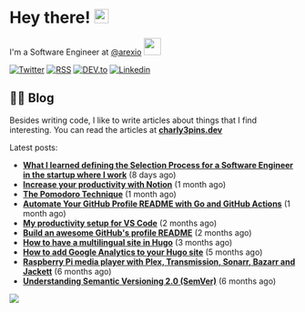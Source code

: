 
# Hey there! <img src="https://media.giphy.com/media/hvRJCLFzcasrR4ia7z/giphy.gif" width="25px">

I'm a Software Engineer at <a href="https://github.com/arexio">@arexio</a> <img src="https://media.giphy.com/media/WUlplcMpOCEmTGBtBW/giphy.gif" width="30">

[![Twitter](https://img.shields.io/badge/Twitter-1DA1F2?style=for-the-badge&logo=twitter&logoColor=white)](https://twitter.com/intent/follow?screen_name=charly3pins)
[![RSS](https://img.shields.io/badge/RSS-FFA500?style=for-the-badge&logo=rss&logoColor=white)](https://charly3pins.dev)
[![DEV.to](https://img.shields.io/badge/dev.to-0A0A0A?style=for-the-badge&logo=dev.to&logoColor=white)](https://dev.to/charly3pins)
[![Linkedin](https://img.shields.io/badge/LinkedIn-0077B5?style=for-the-badge&logo=linkedin&logoColor=white)](https://www.linkedin.com/in/carlesfuste/)

## 👨‍💻 Blog

Besides writing code, I like to write articles about things that I find interesting. You can read the articles at **[charly3pins.dev](https://charly3pins.dev)**

Latest posts:
- **[What I learned defining the Selection Process for a Software Engineer in the startup where I work](https://charly3pins.dev/blog/what-i-learned-defining-the-selection-process-for-a-software-engineer-in-the-startup-where-i-work/)** (8 days ago)
- **[Increase your productivity with Notion](https://charly3pins.dev/blog/increase-your-productivity-with-notion/)** (1 month ago)
- **[The Pomodoro Technique](https://charly3pins.dev/blog/the-pomodoro-technique/)** (1 month ago)
- **[Automate Your GitHub Profile README with Go and GitHub Actions](https://charly3pins.dev/blog/automate-your-github-profile-readme-with-go-and-github-actions/)** (1 month ago)
- **[My productivity setup for VS Code](https://charly3pins.dev/blog/my-productivity-setup-for-vs-code/)** (2 months ago)
- **[Build an awesome GitHub's profile README](https://charly3pins.dev/blog/build-an-awesome-github-profile-readme/)** (2 months ago)
- **[How to have a multilingual site in Hugo](https://charly3pins.dev/blog/how-to-have-a-multilingual-site-in-hugo/)** (3 months ago)
- **[How to add Google Analytics to your Hugo site](https://charly3pins.dev/blog/how-to-add-google-analytics-to-your-hugo-site/)** (5 months ago)
- **[Raspberry Pi media player with Plex, Transmission, Sonarr, Bazarr and Jackett](https://charly3pins.dev/blog/raspberry-pi-media-player-with-plex-transmission-sonarr-bazarr-and-jackett/)** (6 months ago)
- **[Understanding Semantic Versioning 2.0 (SemVer)](https://charly3pins.dev/blog/understanding-semantic-versionin-2.0-semver/)** (6 months ago)


![](https://media.giphy.com/media/OPYnG3Xf8zLag/giphy.gif)